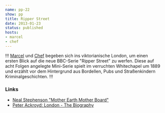 ```yaml
---
name: pp-22
show: pp
title: Ripper Street
date: 2013-01-23
status: published
hosts:
- marcel
- chef
---
```

!!!
[Marcel](https://twitter.com/xartas) und [Chef](https://twitter.com/grischder) begeben sich ins viktorianische London, um einen ersten Blick auf die neue BBC-Serie "Ripper Street" zu werfen. Diese auf acht Folgen angelegte Mini-Serie spielt im verruchten Whitechapel um 1889 und erzählt vor dem Hintergrund aus Bordellen, Pubs und Straßenkindern Kriminalgeschichten.
!!!

### Links

- [Neal Stephenson "Mother Earth Mother Board"](http://www.wired.com/wired/archive/4.12/ffglass.html)
- [Peter Ackroyd: London - The Biography](http://www.amazon.de/London-Biography-Peter-Ackroyd/dp/0099422581?tag=retinacast04-21)
